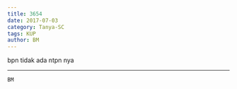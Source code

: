 ```yaml
---
title: 3654
date: 2017-07-03
category: Tanya-SC
tags: KUP
author: BM
---
```


bpn tidak ada ntpn nya

---



`BM`

